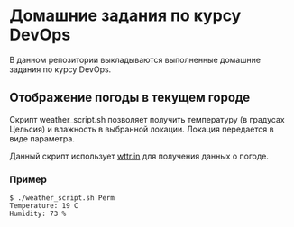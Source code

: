 # Домашние задания по курсу DevOps
В данном репозитории выкладываются выполненные домашние задания по курсу DevOps.

## Отображение погоды в текущем городе
Скрипт weather_script.sh позволяет получить температуру (в градусах Цельсия) и влажность в выбранной локации. Локация передается
в виде параметра. 

Данный скрипт использует [wttr.in](https://github.com/chubin/wttr.in) для получения данных о погоде.
### Пример
```
$ ./weather_script.sh Perm
Temperature: 19 C
Humidity: 73 %
```
